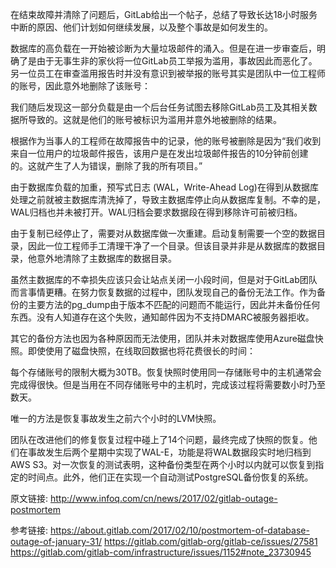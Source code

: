 在结束故障并清除了问题后，GitLab给出一个帖子，总结了导致长达18小时服务中断的原因、他们计划如何继续发展，以及整个事故是如何发生的。

数据库的高负载在一开始被诊断为大量垃圾邮件的涌入。但是在进一步审查后，明确了是由于无事生非的家伙将一位GitLab员工举报为滥用，事故因此而恶化了。另一位员工在审查滥用报告时并没有意识到被举报的账号其实是团队中一位工程师的账号，因此意外地删除了该账号：

我们随后发现这一部分负载是由一个后台任务试图去移除GitLab员工及其相关数据所导致的。这就是他们的账号被标识为滥用并意外地被删除的结果。

根据作为当事人的工程师在故障报告中的记录，他的账号被删除是因为“我们收到来自一位用户的垃圾邮件报告，该用户是在发出垃圾邮件报告的10分钟前创建的。这就产生了人为错误，删除了我的所有项目。”

由于数据库负载的加重，预写式日志 (WAL，Write-Ahead Log)在得到从数据库处理之前就被主数据库清洗掉了，导致主数据库停止向从数据库复制。不幸的是，WAL归档也并未被打开。WAL归档会要求数据段在得到移除许可前被归档。

由于复制已经停止了，需要对从数据库做一次重建。启动复制需要一个空的数据目录，因此一位工程师手工清理干净了一个目录。但该目录并非是从数据库的数据目录，他意外地清除了主数据库的数据目录。

虽然主数据库的不幸损失应该只会让站点关闭一小段时间，但是对于GitLab团队而言事情更糟。在努力恢复数据的过程中，团队发现自己的备份无法工作。作为备份的主要方法的pg_dump由于版本不匹配的问题而不能运行，因此并未备份任何东西。没有人知道存在这个失败，通知邮件因为不支持DMARC被服务器拒收。

其它的备份方法也因为各种原因而无法使用，团队并未对数据库使用Azure磁盘快照。即使使用了磁盘快照，在线取回数据也将花费很长的时间：

每个存储账号的限制大概为30TB。恢复快照时使用同一存储账号中的主机通常会完成得很快。但是当用在不同存储账号中的主机时，完成该过程将需要数小时乃至数天。

唯一的方法是恢复事故发生之前六个小时的LVM快照。

团队在改进他们的修复恢复过程中碰上了14个问题，最终完成了快照的恢复。他们在事故发生后两个星期中实现了WAL-E，功能是将WAL数据段实时地归档到AWS S3。对一次恢复的测试表明，这种备份类型在两个小时以内就可以恢复到指定的时间点。此外，他们正在实现一个自动测试PostgreSQL备份恢复的系统。

原文链接: http://www.infoq.com/cn/news/2017/02/gitlab-outage-postmortem

参考链接:
https://about.gitlab.com/2017/02/10/postmortem-of-database-outage-of-january-31/
https://gitlab.com/gitlab-org/gitlab-ce/issues/27581
https://gitlab.com/gitlab-com/infrastructure/issues/1152#note_23730945
